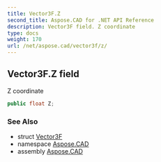 ```yaml
---
title: Vector3F.Z
second_title: Aspose.CAD for .NET API Reference
description: Vector3F field. Z coordinate
type: docs
weight: 170
url: /net/aspose.cad/vector3f/z/
---
```

## Vector3F.Z field

Z coordinate

```csharp
public float Z;
```

### See Also

* struct [Vector3F](../)
* namespace [Aspose.CAD](../../vector3f/)
* assembly [Aspose.CAD](../../../)


